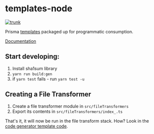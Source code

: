 # templates-node

[![trunk](https://github.com/prisma/templates-node/actions/workflows/trunk.yml/badge.svg)](https://github.com/prisma/templates-node/actions/workflows/trunk.yml)

Prisma [templates](https://github.com/prisma/prisma-schema-examples) packaged up for programmatic consumption.

[Documentation](https://paka.dev/npm/@prisma/templates)

## Start developing:


1) Install sha1sum library
2) `yarn run build:gen`
3) if `yarn test` fails - run `yarn test -u`

## Creating a File Transformer

1. Create a file transformer module in `src/fileTransformers`
2. Export its contents in `src/fileTransformers/index_.ts` 

That's it, it will now be run in the file transform stack. How? Look in the [code generator template code](https://github.com/prisma/templates-node/blob/0eba1d714087a49bbb4674b51f8ad5fa8c8fecb3/generator/cli/generate-type-script.ts#L421-L426).


